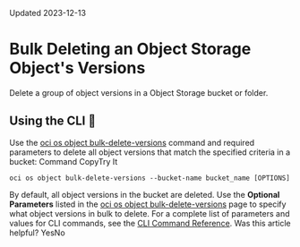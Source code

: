 Updated 2023-12-13
# Bulk Deleting an Object Storage Object's Versions
Delete a group of object versions in a Object Storage bucket or folder.
## Using the CLI 🔗 
Use the [oci os object bulk-delete-versions](https://docs.oracle.com/iaas/tools/oci-cli/latest/oci_cli_docs/cmdref/os/object/bulk-delete-versions.html) command and required parameters to delete all object versions that match the specified criteria in a bucket:
Command
CopyTry It
```
oci os object bulk-delete-versions --bucket-name bucket_name [OPTIONS]
```

By default, all object versions in the bucket are deleted. Use the **Optional Parameters** listed in the [oci os object bulk-delete-versions](https://docs.oracle.com/iaas/tools/oci-cli/latest/oci_cli_docs/cmdref/os/object/bulk-delete-versions.html) page to specify what object versions in bulk to delete.
For a complete list of parameters and values for CLI commands, see the [CLI Command Reference](https://docs.oracle.com/iaas/tools/oci-cli/latest).
Was this article helpful?
YesNo

